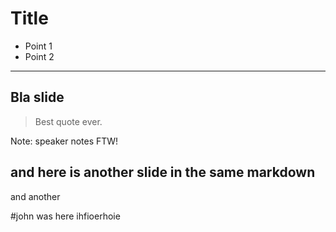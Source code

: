 # Title
 
* Point 1
* Point 2
 
---
 
## Bla slide
 
> Best quote ever.
 
Note: speaker notes FTW!


 and here is another slide in the same markdown
---
and another


#john was here
ihfioerhoie
